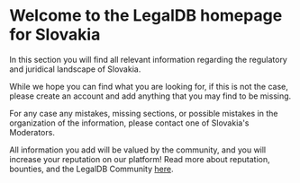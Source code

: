 <!-- TITLE: Slovakia -->
<!-- SUBTITLE: Welcome to the legalDB home of Slovakia -->

# Welcome to the LegalDB homepage for Slovakia

In this section you will find all relevant information regarding the regulatory and juridical landscape of Slovakia.

While we hope you can find what you are looking for, if this is not the case, please create an account and add anything that you may find to be missing.

For any case any mistakes, missing sections, or possible mistakes in the organization of the information, please contact one of Slovakia's Moderators.

All information you add will be valued by the community, and you will increase your reputation on our platform! Read more about reputation, bounties, and the LegalDB Community [here](http://legaldb.herokuapp.com/legaldb/community).
